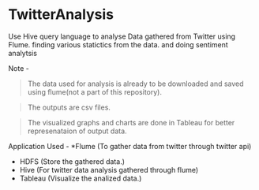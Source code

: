 # TwitterAnalysis
Use Hive query language to analyse Data gathered from Twitter using Flume.
finding various statictics from the data.
and doing sentiment analytsis

Note -
> The data used for analysis is already to be downloaded and saved using flume(not a part of this repository).

> The outputs are csv files.

> The visualized graphs and charts are done in Tableau for better represenataion of output data.

Application Used -
*Flume (To gather data from twitter through twitter api)
* HDFS (Store the gathered data.)
* Hive (For twitter data analysis gathered through flume)
* Tableau (Visualize the analized data.)
